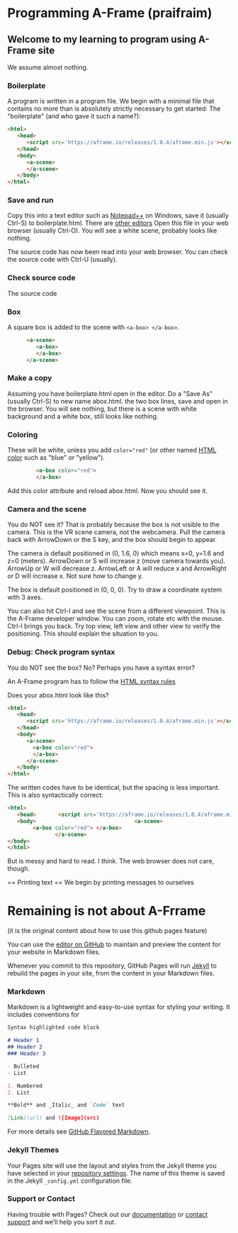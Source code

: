 # Programming A-Frame (praifraim)

## Welcome to my learning to program using A-Frame site

We assume almost nothing.  

### Boilerplate

A program is written in a program file.  We begin with a minimal file that contains no more than is absolutely strictly necessary to get started:  The "boilerplate" (and who gave it such a name?): 
```html
<html>
   <head>
      <script src='https://aframe.io/releases/1.0.4/aframe.min.js'></script>
   </head>
   <body>
      <a-scene>
      </a-scene>
   </body>
</html>
```

### Save and run
Copy this into a text editor such as [Notepad++](https://notepad-plus-plus.org/) on Windows, save it (usually Ctrl-S) to boilerplate.html. There are [other editors](https://www.w3schools.com/html/html_editors.asp) Open this file in your web browser (usually Ctrl-O).  You will see a white scene, probably looks like nothing.  

The source code has now been read into your web browser. You can check the source code with Ctrl-U (usually). 

### Check source code
The source code

### Box
A square box is added to the scene with ``<a-box> </a-box>``.  

```html
      <a-scene>
         <a-box> 
         </a-box>
      </a-scene>
```
### Make a copy
Assuming you have boilerplate.html open in the editor. Do a "Save As" (usually Ctrl-S) to new name abox.html.  the two box lines, save and open in the browser. You will see nothing, but there is a scene with white background and a white box, still looks like nothing.

### Coloring
These will be white, unless you add ``color="red"`` (or other named [HTML color](https://www.w3schools.com/html/html_colors.asp) such as "blue" or "yellow").
```html
         <a-box color="red"> 
         </a-box>
```
Add this color attribute and reload abox.html. Now you should see it.  

### Camera and the scene

You do NOT see it?  That is probably because the box is not visible to the camera. This is the VR scene camera, not the webcamera.  Pull the camera back with ArrowDown or the S key, and the box should begin to appear.  

The camera is default positioned in (0, 1.6, 0) which means x=0, y=1.6 and z=0 (meters).  ArrowDown or S will increase z (move camera towards you).  ArrowUp or W will decrease z.  ArrowLeft or A will reduce x and ArrowRight or D will increase x.  Not sure how to change y.

The box is default positioned in (0, 0, 0).  Try to draw a coordinate system with 3 axes.

You can also hit Ctrl-I and see the scene from a different viewpoint.  This is the A-Frame developer window.  You can zoom, rotate etc with the mouse. Ctrl-I brings you back.  Try top view, left view and other view to verify the positioning.  This should explain the situation to you.

### Debug: Check program syntax

You do NOT see the box? No?  Perhaps you have a syntax error?

An A-Frame program has to follow the [HTML syntax rules](https://www.w3schools.com/html/)

Does your abox.html look like this?   
```html
<html>
   <head>
      <script src='https://aframe.io/releases/1.0.4/aframe.min.js'></script>
   </head>
   <body>
      <a-scene>
        <a-box color="red">
        </a-box>
      </a-scene>
   </body>
</html>
```
The written codes have to be identical, but the spacing is less important.  This is also syntactically correct:
```html
<html>
   <head>       <script src='https://aframe.io/releases/1.0.4/aframe.min.js'></script>    </head>
   <body>                               <a-scene>
        <a-box color="red"> </a-box>
               </a-scene>
</body>
</html>
```
But is messy and hard to read.  I think.  The web browser does not care, though.



== Printing text ==
We begin by printing messages to ourselves

# Remaining is not about A-Frrame
(it is the original content about how to use this github pages feature)

You can use the [editor on GitHub](https://github.com/ketildanielsen/aframe/edit/gh-pages/index.md) to maintain and preview the content for your website in Markdown files.

Whenever you commit to this repository, GitHub Pages will run [Jekyll](https://jekyllrb.com/) to rebuild the pages in your site, from the content in your Markdown files.

### Markdown

Markdown is a lightweight and easy-to-use syntax for styling your writing. It includes conventions for

```markdown
Syntax highlighted code block

# Header 1
## Header 2
### Header 3

- Bulleted
- List

1. Numbered
2. List

**Bold** and _Italic_ and `Code` text

[Link](url) and ![Image](src)
```

For more details see [GitHub Flavored Markdown](https://guides.github.com/features/mastering-markdown/).

### Jekyll Themes

Your Pages site will use the layout and styles from the Jekyll theme you have selected in your [repository settings](https://github.com/ketildanielsen/aframe/settings). The name of this theme is saved in the Jekyll `_config.yml` configuration file.

### Support or Contact

Having trouble with Pages? Check out our [documentation](https://docs.github.com/categories/github-pages-basics/) or [contact support](https://github.com/contact) and we’ll help you sort it out.
